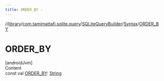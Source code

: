 ```yaml
---
title: ORDER_BY -
---
```

//[library](../../../index.md)/[com.tamimattafi.sqlite.query](../../index.md)/[SQLiteQueryBuilder](../index.md)/[Syntax](index.md)/[ORDER_BY](-o-r-d-e-r_-b-y.md)



# ORDER_BY  
[androidJvm]  
Content  
const val [ORDER_BY](-o-r-d-e-r_-b-y.md): [String](https://kotlinlang.org/api/latest/jvm/stdlib/kotlin/-string/index.html)  



